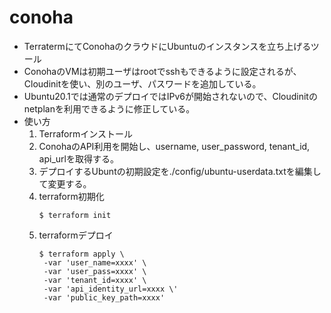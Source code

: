 # conoha
- TerratermにてConohaのクラウドにUbuntuのインスタンスを立ち上げるツール
- ConohaのVMは初期ユーザはrootでsshもできるように設定されるが、Cloudinitを使い、別のユーザ、パスワードを追加している。
- Ubuntu20.1では通常のデプロイではIPv6が開始されないので、Cloudinitのnetplanを利用できるように修正している。
- 使い方
  1. Terraformインストール
  2. ConohaのAPI利用を開始し、username, user_password, tenant_id, api_urlを取得する。
  3. デプロイするUbuntの初期設定を./config/ubuntu-userdata.txtを編集して変更する。
  4. terraform初期化
     ```
     $ terraform init
     ```
  5. terraformデプロイ
     ```
     $ terraform apply \
      -var 'user_name=xxxx' \
      -var 'user_pass=xxxx' \
      -var 'tenant_id=xxxx' \
      -var 'api_identity_url=xxxx \'
      -var 'public_key_path=xxxx'
     ```

